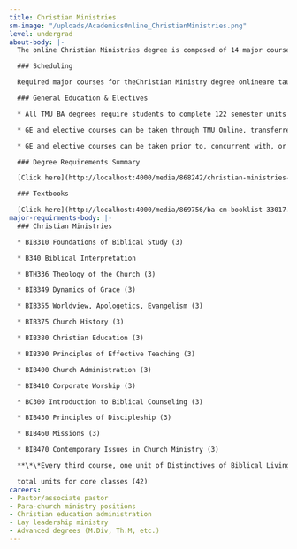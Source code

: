 ```yaml
---
title: Christian Ministries
sm-image: "/uploads/AcademicsOnline_ChristianMinistries.png"
level: undergrad
about-body: |-
  The online Christian Ministries degree is composed of 14 major courses totaling 42 semester units. Its primary purpose is to provide individuals with a comprehensive biblical philosophy of ministry through a systematic examination of key aspects of God’s program within a local church. The goal of the major is to provide graduates with a thorough understanding of what God is doing in the world through the church, and the role of each believer within that work.

  ### Scheduling

  Required major courses for theChristian Ministry degree onlineare taught in two 8-week blocks over three semesters each year. Students taking one course per block are able to complete the major coursework in 28 months. By taking more than one course per block, the program can be completed in as little as 14 months.

  ### General Education & Electives

  * All TMU BA degrees require students to complete 122 semester units which includes major coursework (42 units), General Education (GE) requirements (65 units), and unrestricted electives (15 units).

  * GE and elective courses can be taken through TMU Online, transferred in from another accredited college or university, and/or via Advanced Placement or CLEP (subject to TMU transfer credit policies).

  * GE and elective courses can be taken prior to, concurrent with, or subsequent to completion of the major coursework.

  ### Degree Requirements Summary

  [Click here](http://localhost:4000/media/868242/christian-ministries-dcp-online-cm_tmu.pdf "Christian Ministries - DCP Online CM_TMU.pdf")to print a summary of the degree requirements for BA in Christian Ministries.

  ### Textbooks

  [Click here](http://localhost:4000/media/869756/ba-cm-booklist-33017.pdf "BA-CM Booklist 3.30.17.pdf (1)") to view the Textbooks for all Online Christian Ministries courses.
major-requirments-body: |-
  ### Christian Ministries

  * BIB310 Foundations of Biblical Study (3)

  * B340 Biblical Interpretation

  * BTH336 Theology of the Church (3)

  * BIB349 Dynamics of Grace (3)

  * BIB355 Worldview, Apologetics, Evangelism (3)

  * BIB375 Church History (3)

  * BIB380 Christian Education (3)

  * BIB390 Principles of Effective Teaching (3)

  * BIB400 Church Administration (3)

  * BIB410 Corporate Worship (3)

  * BC300 Introduction to Biblical Counseling (3)

  * BIB430 Principles of Discipleship (3)

  * BIB460 Missions (3)

  * BIB470 Contemporary Issues in Church Ministry (3)

  **\*\*Every third course, one unit of Distinctives of Biblical Living is required.**

  total units for core classes (42)
careers:
- Pastor/associate pastor
- Para-church ministry positions
- Christian education administration
- Lay leadership ministry
- Advanced degrees (M.Div, Th.M, etc.)
---
```


